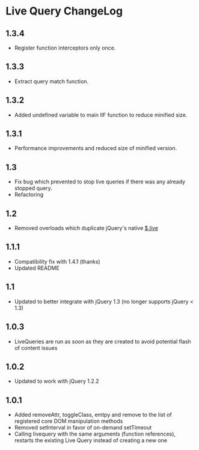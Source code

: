 # Live Query ChangeLog

## 1.3.4
* Register function interceptors only once.

## 1.3.3
* Extract query match function.

## 1.3.2
* Added undefined variable to main IIF function to reduce minified size.

## 1.3.1
* Performance improvements and reduced size of minified version.

## 1.3

* Fix bug which prevented to stop live queries if there was any already stopped query.
* Refactoring

## 1.2

* Removed overloads which duplicate jQuery's native [$.live](http://api.jquery.com/live/)

## 1.1.1

* Compatibility fix with 1.4.1 (thanks)
* Updated README

## 1.1

* Updated to better integrate with jQuery 1.3 (no longer supports jQuery < 1.3)

## 1.0.3

* LiveQueries are run as soon as they are created to avoid potential flash of content issues

## 1.0.2

* Updated to work with jQuery 1.2.2

## 1.0.1

* Added removeAttr, toggleClass, emtpy and remove to the list of registered core DOM manipulation methods
* Removed setInterval in favor of on-demand setTimeout
* Calling livequery with the same arguments (function references), restarts the existing Live Query instead of creating a new one